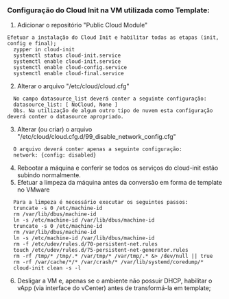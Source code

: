 ### Configuração do Cloud Init na VM utilizada como Template:

1. Adicionar o repositório "Public Cloud Module"
```
Efetuar a instalação do Cloud Init e habilitar todas as etapas (init, config e final);
  zypper in cloud-init
  systemctl status cloud-init.service
  systemctl enable cloud-init.service
  systemctl enable cloud-config.service
  systemctl enable cloud-final.service
```
2. Alterar o arquivo "/etc/cloud/cloud.cfg"
```
  No campo datasource_list deverá conter a seguinte configuração:
  datasource_list: [ NoCloud, None ]
  Obs. Na utilização de algum outro tipo de nuvem esta configuração deverá conter o datasource apropriado.
```
3. Alterar (ou criar) o arquivo "/etc/cloud/cloud.cfg.d/99_disable_network_config.cfg"
```
  O arquivo deverá conter apenas a seguinte configuração:
  network: {config: disabled}
```
4. Rebootar a máquina e conferir se todos os serviços do cloud-init estão subindo normalmente.
5. Efetuar a limpeza da máquina antes da conversão em forma de template no VMware
```
  Para a limpeza é necessário executar os seguintes passos:
  truncate -s 0 /etc/machine-id
  rm /var/lib/dbus/machine-id
  ln -s /etc/machine-id /var/lib/dbus/machine-id
  truncate -s 0 /etc/machine-id
  rm /var/lib/dbus/machine-id
  ln -s /etc/machine-id /var/lib/dbus/machine-id
  rm -f /etc/udev/rules.d/70-persistent-net.rules
  touch /etc/udev/rules.d/75-persistent-net-generator.rules
  rm -rf /tmp/* /tmp/.* /var/tmp/* /var/tmp/.* &> /dev/null || true
  rm -rf /var/cache/*/* /var/crash/* /var/lib/systemd/coredump/*
  cloud-init clean -s -l
 ```
 6. Desligar a VM e, apenas se o ambiente não possuir DHCP, habilitar o vApp (via interface do vCenter) antes de transformá-la em template;

